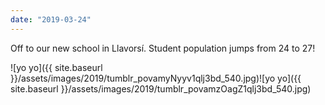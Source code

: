 ```yaml
---
date: "2019-03-24"
---
```


Off to our new school in Llavorsí. Student population jumps from 24 to 27!

![yo yo]({{ site.baseurl }}/assets/images/2019/tumblr_povamyNyyv1qlj3bd_540.jpg)![yo yo]({{ site.baseurl }}/assets/images/2019/tumblr_povamzOagZ1qlj3bd_540.jpg)
